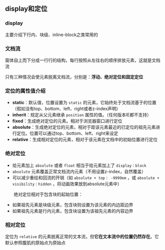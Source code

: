 ## **display和定位**

### **display**

主要介绍下行内、块级、inline-block之类常用的

### **文档流**

窗体自上而下分成一行行的结构，每行按照从左往右的顺序排放元素，这就是文档流

只有三种情况会使元素脱离文档流，分别是：**浮动、绝对定位和固定定位**

### **定位的属性值介绍**

- **static**：默认值，位置设置为 `static` 的元素，它始终处于文档流基于的位置（假如没有top、bottom、left、right或者z-index声明）
- **inherit**：规定从父元素继承 `position` 属性的值。（任何版本IE都不支持）
- **fixed**：生成绝对定位的元素。相对于浏览器窗口进行定位
- **absolute**：生成绝对定位的元素，相对于距该元素最近的已定位的祖先元素进行定位。位置可以通过top、bottom、left、right来设定
- **relative**：生成相对定位的元素，相对于该元素在文档中的初始位置进行定位

### **绝对定位**

- 给元素加上 `absolute` 或者 `float` 相当于给元素加上了 `display：block`
- `absolute` 元素覆盖正常文档流内元素（不用设置z-index，自然覆盖）
- 可以减少重绘和回流的开销（如 `absolute + top： -9999em` ，或 `absolute + visibility：hidden` ，将动画效果放到absolute元素中）

&emsp;&emsp;绝对定位相对于包含块的起始位置：
- 如果祖先元素是块级元素，包含块则设置为该元素的内边距边界
- 如果祖先元素是行内元素，包含块设置为该祖先元素的内容边界

### **相对定位**

定位为 `relative` 的元素脱离正常的文本流，但**它在文本流中的位置仍然存在**。它默认参照腹肌的原始点为原始点